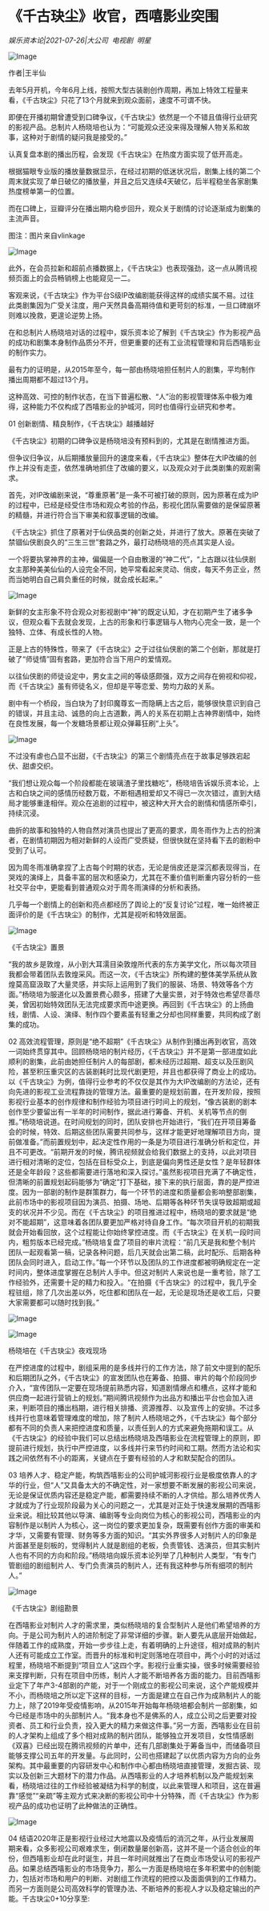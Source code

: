 # 《千古玦尘》收官，西嘻影业突围

*娱乐资本论|2021-07-26|大公司 
                                                电视剧 
                                                明星*

![Image](https://mmbiz.qpic.cn/mmbiz_jpg/jNZszpkibXxicsGfbsbRmic8QQg8ltHklWocFiaIdrgag5v40F9R9D1040ic4JXASeyEeeicKZzznXLZ9hvseBDfsMicg/640?wx_fmt=jpeg&tp=webp&wxfrom=5&wx_lazy=1&wx_co=1)

作者|王半仙

去年5月开机，今年6月上线，按照大型古装剧创作周期，再加上特效工程量来看，《千古玦尘》只花了13个月就来到观众面前，速度不可谓不快。

即便在开播初期曾遭受到口碑争议，《千古玦尘》依然是一个不错且值得行业研究的影视产品。总制片人杨晓培也认为：“可能观众还没来得及理解人物关系和故事，这种对于剧情的疑问我是接受的。”

认真复盘本剧的播出历程，会发现《千古玦尘》在热度方面实现了低开高走。

根据猫眼专业版的播放量数据显示，在经过初期的低迷状况后，剧集上线的第二个周末就实现了单日破亿的播放量，并且之后又连续4天破亿，后半程稳坐各家剧集热度榜单第一的位置。

而在口碑上，豆瓣评分在播出期内稳步回升，观众关于剧情的讨论逐渐成为剧集的主流声音。

图注：图片来自vlinkage

![Image](https://mmbiz.qpic.cn/mmbiz_png/jNZszpkibXxicsGfbsbRmic8QQg8ltHklWofsA5Ssiam4vQdOOZyMFQhVJxMCBOW1Fw0ogokQ3mJ5m671DicrbtAdsg/640?wx_fmt=png&tp=webp&wxfrom=5&wx_lazy=1&wx_co=1)

此外，在会员拉新和超前点播数据上，《千古玦尘》也表现强劲，这一点从腾讯视频页面上的会员畅销榜上也能窥见一二。

客观来说，《千古玦尘》作为平台S级IP改编剧能获得这样的成绩实属不易。过往此类剧集因为广受关注度，用户天然具备高期待值和更苛刻的标准，一旦口碑崩坏则难以挽救，更遑论逆势上扬。

在和总制片人杨晓培对话的过程中，娱乐资本论了解到《千古玦尘》作为影视产品的成功和剧集本身制作品质分不开，但更重要的还有工业流程管理和背后西嘻影业的制作实力。

最有力的证明是，从2015年至今，每一部由杨晓培担任制片人的剧集，平均制作播出周期都不超过13个月。

这种高效、可控的制作状态，在当下普遍松散、“人”治的影视管理体系中极为难得，这种能力不仅构成了西嘻影业的护城河，同时也值得行业研究和参考。

01 创新剧情、精良制作，《千古玦尘》越播越好

《千古玦尘》初期的口碑争议是杨晓培没有预料到的，尤其是在剧情推进方面。

但争议归争议，从后期播放量回升的速度来看，《千古玦尘》整体在大IP改编的创作上并没有走歪，依然准确地抓住了改编的要义，以及观众对于此类剧集的观剧需求。

首先，对IP改编剧来说，“尊重原著”是一条不可被打破的原则，因为原著在成为IP的过程中，已经是经受住市场和观众考验的作品，影视化团队需要做的是保留原著的精髓，并进行符合当下审美和叙事逻辑的改编。

《千古玦尘》抓住了原著对于仙侠品类的创新之处，并进行了放大。原著在突破了禁锢仙侠剧良久的“三生三世”套路之外，最打动杨晓培的亮点其实是人设。

一个将要执掌神界的主神，偏偏是一个自由散漫的“神二代”，“上古跟以往仙侠剧女主那种美美仙仙的人设完全不同，她平常看起来灵动、俏皮，每天不务正业，然而当她明白自己肩负重任的时候，就会成长起来。”

![Image](https://mmbiz.qpic.cn/mmbiz_png/jNZszpkibXxicsGfbsbRmic8QQg8ltHklWomztp3S8xQkLjJXrZeXBC9FfMkUia7owlNSTav0iaQ9yQETs1ibOUWgwOQ/640?wx_fmt=png&tp=webp&wxfrom=5&wx_lazy=1&wx_co=1)

新鲜的女主形象不符合观众对影视剧中“神”的既定认知，才在初期产生了诸多争议，但观众看下去就会发现，上古的形象和行事逻辑与人物内心完全一致，是一个独特、立体、有成长性的人物。

正是上古的特殊性，带来了《千古玦尘》之于过往仙侠剧的第二个创新，那就是打破了“师徒情”固有套路，更加符合当下用户的爱情观。

以往仙侠剧的师徒设定中，男女主之间的等级感颇强，双方之间存在俯视和仰视，而《千古玦尘》虽有师徒名义，但却是平等恋爱、势均力敌的关系。

剧中有一个桥段，当白玦为了封印魔尊玄一而隐瞒上古之后，能够很快意识到自己的错误，并且主动、诚恳的向上古道歉，两人的关系在初期上古神界剧情中，始终在良性发展，每一个发糖场景都让观众弹幕狂刷“上头”。

![Image](https://mmbiz.qpic.cn/mmbiz_png/jNZszpkibXxicsGfbsbRmic8QQg8ltHklWoCiaJDWnZR32HFlYMV2DqicnuV3LpAGZWCdXUHZTwQL9v4GZQgXOQiaBBg/640?wx_fmt=png&tp=webp&wxfrom=5&wx_lazy=1&wx_co=1)

不过没有虐也凸显不出甜，《千古玦尘》的第三个剧情亮点在于故事足够跌宕起伏、甜虐交织。

“我们想让观众每一个阶段都能在玻璃渣子里找糖吃”，杨晓培告诉娱乐资本论，上古和白玦之间的感情历经数万载，不断相遇相爱却又不得已一次次错过，直到大结局才能够重逢相伴。观众在追剧的过程中，被这种大开大合的剧情和情感所牵引，持续沉浸。

曲折的故事和独特的人物自然对演员也提出了更高的要求，周冬雨作为上古的扮演者，在剧情初期因为相对新鲜的人设而广受质疑，但很快就在坚持看下去的剧粉中受到了认可。

因为周冬雨准确拿捏了上古每个时期的状态，无论是俏皮还是深沉都表现得当，在哭戏的演绎上，具备丰富的层次和感染力，尤其在不重价值判断重内容分析的一些社交平台中，更能看到普通观众对于周冬雨演绎的分析和表扬。

几乎每一个剧情上的创新和亮点都经历了舆论上的“反复讨论”过程，唯一始终被正面评价的是《千古玦尘》的制作，尤其是视听和特效层面。

![Image](https://mmbiz.qpic.cn/mmbiz_png/jNZszpkibXxicsGfbsbRmic8QQg8ltHklWomw8PFFo1EorzMfNsFCKpLQic0ENaicJ2zPia9PKaIKtcDwJDia1fXI4mBw/640?wx_fmt=png&tp=webp&wxfrom=5&wx_lazy=1&wx_co=1)

《千古玦尘》置景

“我的故乡是敦煌，从小到大耳濡目染敦煌所代表的东方美学文化，所以每次项目我都会带着团队去敦煌采风。而这一次，《千古玦尘》所构建的整体美学系统从敦煌莫高窟汲取了大量灵感，并实际上运用到了我们的服装、场景、特效等各个方面。”杨晓培为服道化以及置景费心颇多，搭建了大量实景，对于特效也希望尽善尽美，曾因初始特效团队无法完成要求而中途更换。再回到《千古玦尘》的上扬曲线，剧情、人设、演绎、制作四个要素虽有轻重之分却也同样重要，共同构成了剧集的成功。

02 高效流程管理，原则是“绝不超期”《千古玦尘》从制作到播出再到收官，高效一词始终贯穿其中。回顾杨晓培的制片经历，《千古玦尘》并不是第一部进度如此顺利的剧集，此前由她担任制片人的每部剧，都未经历过超期、超支以及压剧风险，甚至积压重灾区的古装剧耗时比现代剧更短，并且也都获得了商业上的成功。以《千古玦尘》为例，值得行业参考的不仅仅是其作为大IP改编剧的方法论，还有向先进的影视工业流程靠拢的管理方法。最重要的是规划前置，在开发阶段，按照影视行业基本的创作规律和制作经验为项目进行时间上的规划，“像古装剧的剧本创作至少要留出有一半年的时间制作，据此进行筹备、开机、关机等节点的倒推。”杨晓培说道。在时间规划的同时，团队安排也开始进行，“我们在开项目筹备会的时候，特效、后期这些团队需要共同参与，这样才能更好地理解项目方向，提前做准备。”而前置规划中，起决定性作用的一条是为项目进行准确分析和定位，并且不可更改。“前期开发的时候，腾讯视频就会给我们数据上的支持，以此对项目进行相对清晰的定位，包括在目标受众上，到底是偏向男性还是女性？是年轻群体还是全年龄段？这些都需要进行落地和深入探讨。”虽然影视项目充满了不确定性，但清晰的前置规划起码能够为“确定”打下基础，接下来的执行层面，靠的是严控进度。因为一部剧的制作是群策群力，每一个环节的进度和质量都会影响整部剧集，此前市场中的影视项目因为演员、拍摄、场地、后期等各种环节失误导致超期或超支的状况并不少见。而在《千古玦尘》的项目推进过程中，杨晓培的要求就是“绝对不能超期”，这意味着各团队要更加严格对待自身工作。“每次项目开机的初期我就会开始看回放，这个过程能让你始终掌控进度。而《千古玦尘》在关机一段时间内，粗剪版本已经完成。”杨晓培复盘了项目的审片流程：“前几天是我和整个制片团队一起观看第一稿，记录各种问题，后几天就会出第二稿，此时配乐、后期各种团队会同时进入，启动工作。”每一个环节以及团队的工作进度都被明确规定在一定时间内，整体进度掌握在总制片人手中。但这对制片人来说也是一重考验，除了工作经验外，还需要十足的精力和投入。“在拍摄《千古玦尘》的过程中，我几乎全程驻组，除了几次出差以外，吃住都和团队在一起，无论是现场还是收工后，只要大家需要都可以随时找到我。”

![Image](https://mmbiz.qpic.cn/mmbiz_png/jNZszpkibXxicsGfbsbRmic8QQg8ltHklWoe9txyibIjnLIqOzgFGllTODB3vyz1NUzgr1ribHA3AuUh9KLGAtoG7Uw/640?wx_fmt=png&tp=webp&wxfrom=5&wx_lazy=1&wx_co=1)

![Image](https://mmbiz.qpic.cn/mmbiz_png/jNZszpkibXxicsGfbsbRmic8QQg8ltHklWoJd9VknMNLygaojuAG55dI97cYqQfLmic3mdCcOibXjicwWIyFnaCjTY4g/640?wx_fmt=png&tp=webp&wxfrom=5&wx_lazy=1&wx_co=1)

杨晓培在《千古玦尘》夜戏现场

在严控进度的过程中，剧组采用的是多线并行的工作方法，除了前文中提到的配乐和后期团队之外，《千古玦尘》的宣发团队也在筹备、拍摄、审片的每个阶段同步介入，“宣传团队一定要在现场提前熟悉内容，知道剧情爆点和槽点，这样才能和供应商一起进行营销上的规划。”期间腾讯视频作为出品方和播出平台也会加入进来，判断项目的播出档期，进行相关排播、资源推荐、以及宣传上的安排。不过多线并行也意味着管理难度的增加，除了制片人杨晓培之外，《千古玦尘》每个部分都有不同的负责人来把控进度和质量，以责任到人的方式来避免拖期和误工。从《千古玦尘》的经验中我们可以总结出杨晓培及西嘻影业在流程管理上的原则，即提前进行规划，执行中严控进度，以多线并行来节约时间和工期。然而方法论和实践之间依然有不小的距离，关键点在于要有经验的人才和默契配合的团队。

03 培养人才、稳定产能，构筑西嘻影业的公司护城河影视行业是极度依靠人的才华的行业，但“人”又具备太大的不确定性，对一家想要不断发展的影视公司来说，无论是保证优质内容还是稳定产能，都需要持续不断的人才供给。那么培养优秀人才就成为了行业现阶段最为关心的问题之一，尤其是对正处于快速发展期的西嘻影业来说。相比较其他以导演、编剧等专业向岗位为核心的影视公司，西嘻影业的内容制作是以制片人为核心，这一岗位的要求更加复杂，既需要有创作方面的审美和才华，又需要有管理、财务等多方面的知识。“其实外界很多人对制片人的印象是片面甚至是刻板的，觉得制片人就是剧组的老板，负责管钱、选演员，但其实制片人也有不同的方向和阶段。”杨晓培向娱乐资本论列举了几种制片人类型，“有专门管剧组的剧组制片人、专门负责演员的制片人，还有我这种参与所有细项的制片人。”

![Image](https://mmbiz.qpic.cn/mmbiz_jpg/jNZszpkibXxicsGfbsbRmic8QQg8ltHklWox3LzsFBWteDjpIeMekSjiaqXIOKsQY2UNkyfza4sh4FENjzSN8pyLng/640?wx_fmt=jpeg&tp=webp&wxfrom=5&wx_lazy=1&wx_co=1)

《千古玦尘》剧组勘景

在西嘻影业对制片人才的需求里，类似杨晓培的复合型制片人是他们希望培养的方向。于是公司为制片人的进阶制定了非常详细的步骤。新人要先从底层开始做起，伴随着工作的成熟度，开始一步步往上走，有着明确的上升途径，相对成熟的制片人还有可能成立工作室。而晋升的标准和判定则落地在项目中，两个小时的对话过程里，杨晓培不断提到“项目立人”这四个字。影视行业重实操，很多时候需要经验来支撑判断，只有在项目中历练，制片人才能不断培养各方面的能力。目前西嘻影业定下了年产3-4部剧的产能，对于一个刚成立的影视公司来说，这个产能规模并不小，而杨晓培之所以定下这样的目标，一方面是建立在自己作为成熟制片人的能力上，除了2019年受疫情影响，从2015年开始每年杨晓培都会制片一部剧集，如今已经是市场中的头部制片人。“我本身也不是佛系的人，成立公司之后更要对投资者、员工和行业负责，投入更大的精力来做这件事。”另一方面，西嘻影业在目前的人才架构上组成了多个相对成熟的制片团队，能够独立开发项目，女性情感剧《双喜》已经出现在腾讯视频的片单中，还有几部剧集处于筹备当中，而储备项目能够支撑公司五年的开发量。与此同时，公司也搭建起了以优质内容为方向的业务架构。其中最重要的内容研发中心和制作中心都由杨晓培直接管理，发掘古装、现实以及创新三大题材下的潜力作品。从西嘻影业的人才培养机制以及产能规划来看，杨晓培过往的工作经验被凝结为科学的制度，以此来管理人和项目，这在普遍靠“感觉”“亲疏”等主观方式来决断的影视公司中十分特殊，而《千古玦尘》作为影视产品的成功也证明了此种做法的正确性。

![Image](https://mmbiz.qpic.cn/mmbiz_png/jNZszpkibXxicsGfbsbRmic8QQg8ltHklWoc3SeJ4j4RTrSmcRvevq47gLWUJJxdqpAxIjbkFcq5eTbAia1Zmw7Zxw/640?wx_fmt=png&tp=webp&wxfrom=5&wx_lazy=1&wx_co=1)

04 结语2020年正是影视行业经过大地震以及疫情后的消沉之年，从行业发展周期来看，众多影视公司艰难求生，倒闭数量屡创新高，这并不是一个适合创业的年份，但西嘻影业却在此时诞生，并且一年时间就推出了在商业市场受认可的影视产品。如果总结西嘻影业的市场竞争力，那么一方面是杨晓培在多年积累中的创制能力，包括对市场和用户的判断、对剧组工作流程的把控以及面面俱到的工作精力。而另一方面则是公司高效科学的管理办法、不断培养的影视人才以及稳定输出的产能。千古玦尘0+10分享至:

